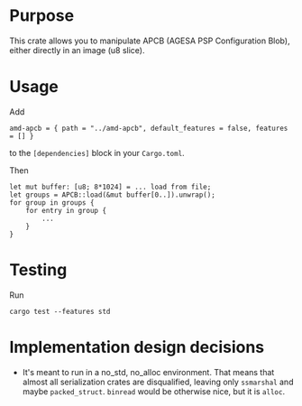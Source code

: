 # Purpose

This crate allows you to manipulate APCB (AGESA PSP Configuration Blob), either directly in an image (u8 slice).

# Usage

Add

    amd-apcb = { path = "../amd-apcb", default_features = false, features = [] }

to the `[dependencies]` block in your `Cargo.toml`.

Then

    let mut buffer: [u8; 8*1024] = ... load from file;
    let groups = APCB::load(&mut buffer[0..]).unwrap();
    for group in groups {
        for entry in group {
            ...
        }
    }

# Testing

Run

    cargo test --features std

# Implementation design decisions

* It's meant to run in a no_std, no_alloc environment.  That means that almost all serialization crates are disqualified, leaving only `ssmarshal` and maybe `packed_struct`.  `binread` would be otherwise nice, but it is `alloc`.
